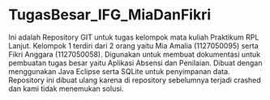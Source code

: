 TugasBesar_IFG_MiaDanFikri
==========================

Ini adalah Repository GIT untuk tugas kelompok mata kuliah Praktikum RPL Lanjut. Kelompok 1 terdiri dari 2 orang yaitu Mia Amalia (1127050095) serta Fikri Anggara (1127050058). Digunakan untuk membuat dokumentasi untuk pembuatan tugas besar yaitu Aplikasi Absensi dan Penilaian. Dibuat dengan menggunakan Java Eclipse serta SQLite untuk penyimpanan data. Repository ini dibuat ulang karena di repository sebelumnya terjadi crashed dan kami tidak menemukan solusi.
